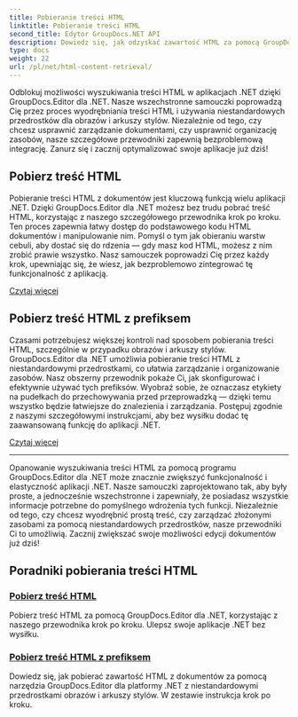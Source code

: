 ```yaml
---
title: Pobieranie treści HTML
linktitle: Pobieranie treści HTML
second_title: Edytor GroupDocs.NET API
description: Dowiedz się, jak odzyskać zawartość HTML za pomocą GroupDocs.Editor dla .NET. Dołączone instrukcje krok po kroku dotyczące pobierania treści i niestandardowych przedrostków.
type: docs
weight: 22
url: /pl/net/html-content-retrieval/
---
```

Odblokuj możliwości wyszukiwania treści HTML w aplikacjach .NET dzięki GroupDocs.Editor dla .NET. Nasze wszechstronne samouczki poprowadzą Cię przez proces wyodrębniania treści HTML i używania niestandardowych przedrostków dla obrazów i arkuszy stylów. Niezależnie od tego, czy chcesz usprawnić zarządzanie dokumentami, czy usprawnić organizację zasobów, nasze szczegółowe przewodniki zapewnią bezproblemową integrację. Zanurz się i zacznij optymalizować swoje aplikacje już dziś!

## Pobierz treść HTML

Pobieranie treści HTML z dokumentów jest kluczową funkcją wielu aplikacji .NET. Dzięki GroupDocs.Editor dla .NET możesz bez trudu pobrać treść HTML, korzystając z naszego szczegółowego przewodnika krok po kroku. Ten proces zapewnia łatwy dostęp do podstawowego kodu HTML dokumentów i manipulowanie nim. Pomyśl o tym jak obieraniu warstw cebuli, aby dostać się do rdzenia — gdy masz kod HTML, możesz z nim zrobić prawie wszystko. Nasz samouczek poprowadzi Cię przez każdy krok, upewniając się, że wiesz, jak bezproblemowo zintegrować tę funkcjonalność z aplikacją.

[Czytaj więcej](./retrieve-html-body-content/)

## Pobierz treść HTML z prefiksem

Czasami potrzebujesz większej kontroli nad sposobem pobierania treści HTML, szczególnie w przypadku obrazów i arkuszy stylów. GroupDocs.Editor dla .NET umożliwia pobieranie treści HTML z niestandardowymi przedrostkami, co ułatwia zarządzanie i organizowanie zasobów. Nasz obszerny przewodnik pokaże Ci, jak skonfigurować i efektywnie używać tych prefiksów. Wyobraź sobie, że oznaczasz etykiety na pudełkach do przechowywania przed przeprowadzką — dzięki temu wszystko będzie łatwiejsze do znalezienia i zarządzania. Postępuj zgodnie z naszymi szczegółowymi instrukcjami, aby bez wysiłku dodać tę zaawansowaną funkcję do aplikacji .NET.

[Czytaj więcej](./retrieve-html-content-with-prefix/)

---

Opanowanie wyszukiwania treści HTML za pomocą programu GroupDocs.Editor dla .NET może znacznie zwiększyć funkcjonalność i elastyczność aplikacji .NET. Nasze samouczki zaprojektowano tak, aby były proste, a jednocześnie wszechstronne i zapewniały, że posiadasz wszystkie informacje potrzebne do pomyślnego wdrożenia tych funkcji. Niezależnie od tego, czy chcesz wyodrębnić prostą treść, czy zarządzać złożonymi zasobami za pomocą niestandardowych przedrostków, nasze przewodniki Ci to umożliwią. Zacznij zwiększać swoje możliwości edycji dokumentów już dziś!
## Poradniki pobierania treści HTML
### [Pobierz treść HTML](./retrieve-html-body-content/)
Pobierz treść HTML za pomocą GroupDocs.Editor dla .NET, korzystając z naszego przewodnika krok po kroku. Ulepsz swoje aplikacje .NET bez wysiłku.
### [Pobierz treść HTML z prefiksem](./retrieve-html-content-with-prefix/)
Dowiedz się, jak pobierać zawartość HTML z dokumentów za pomocą narzędzia GroupDocs.Editor dla platformy .NET z niestandardowymi przedrostkami obrazów i arkuszy stylów. W zestawie instrukcja krok po kroku.
